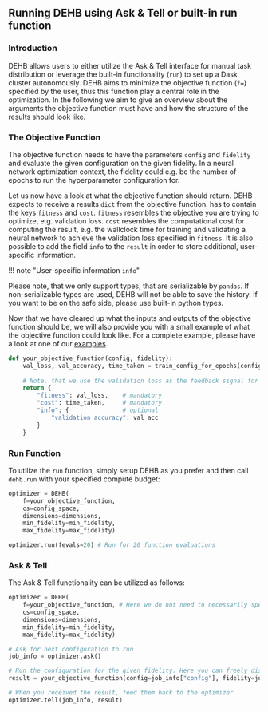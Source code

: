 ## Running DEHB using Ask & Tell or built-in run function
### Introduction
DEHB allows users to either utilize the Ask & Tell interface for manual task distribution or leverage the built-in functionality (`run`) to set up a Dask cluster autonomously. DEHB aims to minimize the objective function (`f=`) specified by the user, thus this function play a central role in the optimization. In the following we aim to give an overview about the arguments the objective function must have and how the structure of the results should look like.

### The Objective Function
The objective function needs to have the parameters `config` and `fidelity` and evaluate the given configuration on the given fidelity. In a neural network optimization context, the fidelity could e.g. be the number of epochs to run the hyperparameter configuration for.

Let us now have a look at what the objective function should return. DEHB expects to receive a results `dict` from the objective function. has to contain the keys `fitness` and `cost`. `fitness` resembles the objective you are trying to optimize, e.g. validation loss. `cost` resembles the computational cost for computing the result, e.g. the wallclock time for training and validating a neural network to achieve the validation loss specified in `fitness`. It is also possible to add the field `info` to the `result` in order to store additional, user-specific information.

!!! note "User-specific information `info`"

Please note, that we only support types, that are serializable by `pandas`. If
non-serializable types are used, DEHB will not be able to save the history.
If you want to be on the safe side, please use built-in python types.

Now that we have cleared up what the inputs and outputs of the objective function should be, we will also provide you with a small example of what the objective function could look like. For a complete example, please have a look at one of our [examples](../examples/01.1_Optimizing_RandomForest_using_DEHB.ipynb).

```python
def your_objective_function(config, fidelity):
    val_loss, val_accuracy, time_taken = train_config_for_epochs(config, fidelity)
    
    # Note, that we use the validation loss as the feedback signal for DEHB, since we aim to minimize it
    return {
        "fitness": val_loss,    # mandatory
        "cost": time_taken,     # mandatory
        "info": {               # optional
            "validation_accuracy": val_acc
        }
    }
```

### Run Function
To utilize the `run` function, simply setup DEHB as you prefer and then call `dehb.run` with your specified compute budget:

```python
optimizer = DEHB(
    f=your_objective_function,
    cs=config_space, 
    dimensions=dimensions, 
    min_fidelity=min_fidelity, 
    max_fidelity=max_fidelity)

optimizer.run(fevals=20) # Run for 20 function evaluations
```

### Ask & Tell
The Ask & Tell functionality can be utilized as follows:

```python
optimizer = DEHB(
    f=your_objective_function, # Here we do not need to necessarily specify the objective function, but it can still be useful to call 'run' later.
    cs=config_space, 
    dimensions=dimensions, 
    min_fidelity=min_fidelity, 
    max_fidelity=max_fidelity)

# Ask for next configuration to run
job_info = optimizer.ask()

# Run the configuration for the given fidelity. Here you can freely distribute the computation to any worker you'd like.
result = your_objective_function(config=job_info["config"], fidelity=job_info["fidelity"])

# When you received the result, feed them back to the optimizer
optimizer.tell(job_info, result)
```
